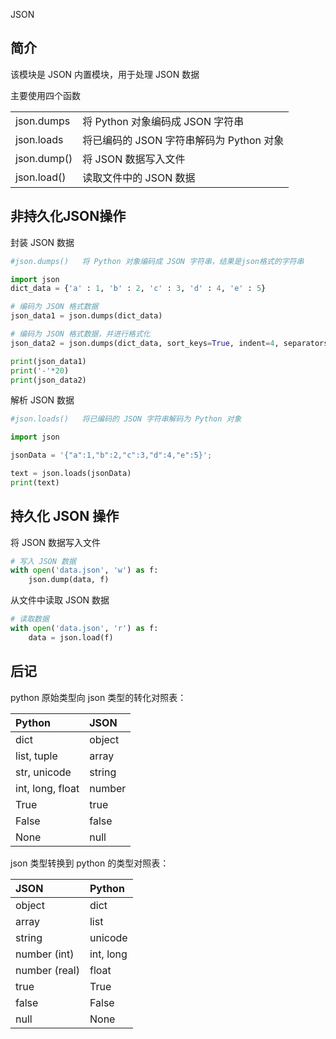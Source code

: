 JSON

## 简介

该模块是 JSON 内置模块，用于处理 JSON 数据

主要使用四个函数

|             |                                          |
| ----------- | ---------------------------------------- |
| json.dumps  | 将 Python 对象编码成 JSON 字符串         |
| json.loads  | 将已编码的 JSON 字符串解码为 Python 对象 |
| json.dump() | 将 JSON 数据写入文件                     |
| json.load() | 读取文件中的 JSON 数据                   |

## 非持久化JSON操作

封装 JSON 数据

```python
#json.dumps()	将 Python 对象编码成 JSON 字符串，结果是json格式的字符串

import json
dict_data = {'a' : 1, 'b' : 2, 'c' : 3, 'd' : 4, 'e' : 5}

# 编码为 JSON 格式数据
json_data1 = json.dumps(dict_data)

# 编码为 JSON 格式数据，并进行格式化
json_data2 = json.dumps(dict_data, sort_keys=True, indent=4, separators=(',', ': '))

print(json_data1)
print('-'*20)
print(json_data2)
```

解析 JSON 数据

```python
#json.loads()	将已编码的 JSON 字符串解码为 Python 对象

import json

jsonData = '{"a":1,"b":2,"c":3,"d":4,"e":5}';

text = json.loads(jsonData)
print(text)
```

## 持久化 JSON 操作

将 JSON 数据写入文件

```python
# 写入 JSON 数据
with open('data.json', 'w') as f:
    json.dump(data, f)
```

从文件中读取 JSON 数据

```python
# 读取数据
with open('data.json', 'r') as f:
    data = json.load(f)
```

## 后记

python 原始类型向 json 类型的转化对照表：

| Python           | JSON   |
| :--------------- | :----- |
| dict             | object |
| list, tuple      | array  |
| str, unicode     | string |
| int, long, float | number |
| True             | true   |
| False            | false  |
| None             | null   |

json 类型转换到 python 的类型对照表：

| JSON          | Python    |
| :------------ | :-------- |
| object        | dict      |
| array         | list      |
| string        | unicode   |
| number (int)  | int, long |
| number (real) | float     |
| true          | True      |
| false         | False     |
| null          | None      |